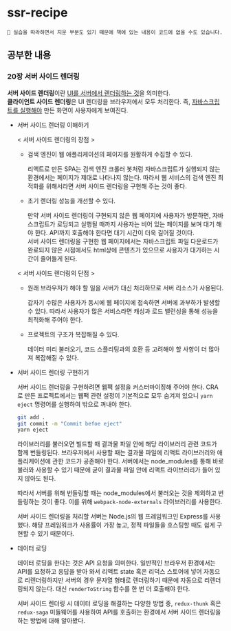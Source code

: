 # ssr-recipe

```
🤟 실습을 따라하면서 지운 부분도 있기 때문에 책에 있는 내용이 코드에 없을 수도 있습니다.
```

## 공부한 내용
### 20장 서버 사이드 렌더링
**서버 사이드 렌더링**이란 <u>UI를 서버에서 렌더링하는 것</u>을 의미한다.<br>
**클라이언트 사이드 렌더링**은 UI 렌더링을 브라우저에서 모두 처리한다. 즉, <u>자바스크립트를 실행해야</u> 만든 화면이 사용자에게 보여진다.

- 서버 사이드 렌더링 이해하기

    < 서버 사이드 렌더링의 장점 >
    - 검색 엔진이 웹 애플리케이션의 페이지를 원활하게 수집할 수 있다.

        리액트로 만든 SPA는 검색 엔진 크롤러 봇처럼 자바스크립트가 실행되지 않는 환경에서는 페이지가 제대로 나타나지 않는다. 따라서 웹 서비스의 검색 엔진 최적화를 위해서라면 서버 사이드 렌더링을 구현해 주는 것이 좋다.

    - 초기 렌더링 성능을 개선할 수 있다.

        만약 서버 사이드 렌더링이 구현되지 않은 웹 페이지에 사용자가 방문하면, 자바스크립트가 로딩되고 실행될 때까지 사용자는 비어 있는 페이지를 보며 대기 해야 한다. API까지 호출해야 한다면 대기 시간이 더욱 길어질 것이다.<br>
        서버 사이드 렌더링을 구현한 웹 페이지에서는 자바스크립트 파일 다운로드가 완료되지 않은 시점에서도 html상에 콘텐츠가 있으므로 사용자가 대기하는 시간이 줄어들게 된다.

    < 서버 사이드 렌더링의 단점 >
    - 원래 브라우저가 해야 할 일을 서버가 대신 처리하므로 서버 리소스가 사용된다.

        갑자기 수많은 사용자가 동시에 웹 페이지에 접속하면 서버에 과부하가 발생할 수 있다. 따라서 사용자가 많은 서비스라면 캐싱과 로드 밸런싱을 통해 성능을 최적화해 주어야 한다.

    - 프로젝트의 구조가 복잡해질 수 있다.

        데이터 미리 불러오기, 코드 스플리팅과의 호환 등 고려해야 할 사항이 더 많아져 복잡해질 수 있다.

- 서버 사이드 렌더링 구현하기

    서버 사이드 렌더링을 구현하려면 웹팩 설정을 커스터마이징해 주어야 한다. CRA로 만든 프로젝트에서는 웹팩 관련 설정이 기본적으로 모두 숨겨져 있으니 `yarn eject` 명령어를 실행하여 밖으로 꺼내야 한다.
    ```bash
    git add .
    git commit -m "Commit befoe eject"
    yarn eject
    ```

    라이브러리를 불러오면 빌드할 때 결과물 파일 안에 해당 라이브러리 관련 코드가 함께 번들링된다. 브라우저에서 사용할 때는 결과물 파일에 리액트 라이브러리와 애플리케이션에 관한 코드가 공존해야 한다. 서버에서는 node_modules를 통해 바로 불러와 사용할 수 있기 때문에 굳이 결과물 파일 안에 리액트 라이브러리가 들어 있지 않아도 된다.

    따라서 서버를 위해 번들링할 때는 node_modules에서 불러오는 것을 제외하고 번들링하는 것이 좋다. 이를 위해 `webpack-node-externals` 라이브러리를 사용한다.

    서버 사이드 렌더링을 처리할 서버는 Node.js의 웹 프레임워크인 Express를 사용 했다. 해당 프레임워크가 사용률이 가장 높고, 정적 파일들을 호스팅할 때도 쉽게 구현할 수 있기 때문이다.

- 데이터 로딩

    데이터 로딩을 한다는 것은 API 요청을 의미한다. 일반적인 브라우저 환경에서는 API를 요청하고 응답을 받아 와서 리액트 state 혹은 리덕스 스토어에 넣어 자동으로 리렌더링하지만 서버의 경우 문자열 형태로 렌더링하기 때문에 자동으로 리렌더링되지 않는다. 대신 `renderToString` 함수를 한 번 더 호출해야 한다.

    서버 사이드 렌더링 시 데이터 로딩을 해결하는 다양한 방법 중, `redux-thunk` 혹은 `redux-saga` 미들웨어를 사용하여 API를 호출하는 환경에서 서버 사이드 렌더링을 하는 방법에 대해 알아봤다.
